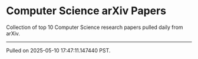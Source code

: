 # Computer Science arXiv Papers

Collection of top 10 Computer Science research papers pulled daily from arXiv.

---

Pulled on 2025-05-10 17:47:11.147440 PST.

